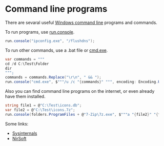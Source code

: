# Command line programs
There are sevaral useful <a href='https://www.google.com/search?q=Windows+command+line+site%3Amicrosoft.com'>Windows command line</a> programs and commands.

To run programs, use <a href='/api/Au.run.console.html'>run.console</a>.

```csharp
run.console("ipconfig.exe", "/flushdns");
```

To run other commands, use a .bat file or <a href='https://www.google.com/search?q=cmd.exe+site%3Amicrosoft.com'>cmd.exe</a>.

```csharp
var commands = """
cd /d C:\Test\Folder
dir
""";
commands = commands.Replace("\r\n", " && ");
run.console("cmd.exe", $"""/u /c "{commands}" """, encoding: Encoding.Unicode);
```

Also you can find command line programs on the internet, or even already have them installed.

```csharp
string file1 = @"C:\Test\icons.db";
var file2 = @"C:\Test\icons.7z";
run.console(folders.ProgramFiles + @"7-Zip\7z.exe", $"""a "{file2}" "{file1}" """);
```

Some links:
- <a href='https://learn.microsoft.com/en-us/sysinternals/downloads/'>Sysinternals</a>
- <a href='https://www.nirsoft.net/utils/'>NirSoft</a>
